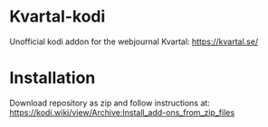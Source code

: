 # Kvartal-kodi
Unofficial kodi addon for the webjournal Kvartal: https://kvartal.se/

# Installation
Download repository as zip and follow instructions at: https://kodi.wiki/view/Archive:Install_add-ons_from_zip_files
